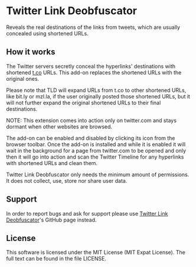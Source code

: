 # Twitter Link Deobfuscator

Reveals the real destinations of the links from tweets, which are usually concealed using shortened URLs.

## How it works
The Twitter servers secretly conceal the hyperlinks' destinations with shortened [t.co](https://t.co "https://t.co") URLs. This add-on replaces the shortened URLs with the original ones.

Please note that TLD will expand URLs from t.co to other shortened URLs, like bit.ly or mzl.la, if the user originally posted those shortened URLs, but it will not further expand the original shortened URLs to their final destinations.

NOTE: This extension comes into action only on twitter.com and stays dormant when other websites are browsed.

The add-on can be enabled and disabled by clicking its icon from the browser toolbar. Once the add-on is installed and while it is enabled it will wait in the background for a page from twitter.com to be opened and only then it will go into action and scan the Twitter Timeline for any hyperlinks with shortened URLs and clean them.

Twitter Link Deobfuscator only needs the minimum amount of permissions. It does not collect, use, store nor share user data.

## Support
In order to report bugs and ask for support please use [Twitter Link Deobfuscator](https://github.com/theAlinP/twitter-link-deobfuscator "Twitter Link Deobfuscator")'s GitHub page instead.

## License
This software is licensed under the MIT License (MIT Expat License). The full text can be found in the file LICENSE.
